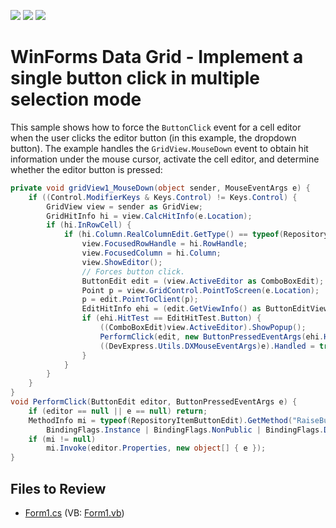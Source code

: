 <!-- default badges list -->
![](https://img.shields.io/endpoint?url=https://codecentral.devexpress.com/api/v1/VersionRange/128629453/13.1.4%2B)
[![](https://img.shields.io/badge/Open_in_DevExpress_Support_Center-FF7200?style=flat-square&logo=DevExpress&logoColor=white)](https://supportcenter.devexpress.com/ticket/details/E1378)
[![](https://img.shields.io/badge/📖_How_to_use_DevExpress_Examples-e9f6fc?style=flat-square)](https://docs.devexpress.com/GeneralInformation/403183)
<!-- default badges end -->

# WinForms Data Grid - Implement a single button click in multiple selection mode

This sample shows how to force the `ButtonClick` event for a cell editor when the user clicks the editor button (in this example, the dropdown button). The example handles the `GridView.MouseDown` event to obtain hit information under the mouse cursor, activate the cell editor, and determine whether the editor button is pressed:

```csharp
private void gridView1_MouseDown(object sender, MouseEventArgs e) {
    if ((Control.ModifierKeys & Keys.Control) != Keys.Control) {
        GridView view = sender as GridView;
        GridHitInfo hi = view.CalcHitInfo(e.Location);
        if (hi.InRowCell) {
            if (hi.Column.RealColumnEdit.GetType() == typeof(RepositoryItemComboBox)) {
                view.FocusedRowHandle = hi.RowHandle;
                view.FocusedColumn = hi.Column;
                view.ShowEditor();
                // Forces button click. 
                ButtonEdit edit = (view.ActiveEditor as ComboBoxEdit);
                Point p = view.GridControl.PointToScreen(e.Location);
                p = edit.PointToClient(p);
                EditHitInfo ehi = (edit.GetViewInfo() as ButtonEditViewInfo).CalcHitInfo(p);
                if (ehi.HitTest == EditHitTest.Button) {
                    ((ComboBoxEdit)view.ActiveEditor).ShowPopup();
                    PerformClick(edit, new ButtonPressedEventArgs(ehi.HitObject as EditorButton));
                    ((DevExpress.Utils.DXMouseEventArgs)e).Handled = true;
                }
            }
        }
    }
}
void PerformClick(ButtonEdit editor, ButtonPressedEventArgs e) {
    if (editor == null || e == null) return;
    MethodInfo mi = typeof(RepositoryItemButtonEdit).GetMethod("RaiseButtonClick",
        BindingFlags.Instance | BindingFlags.NonPublic | BindingFlags.DeclaredOnly);
    if (mi != null)
        mi.Invoke(editor.Properties, new object[] { e });
}
```


## Files to Review

* [Form1.cs](./CS/WindowsApplication168/Form1.cs) (VB: [Form1.vb](./VB/WindowsApplication168/Form1.vb))
